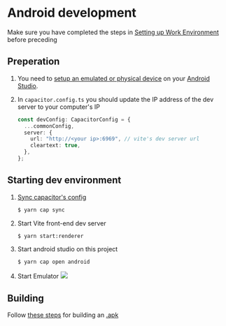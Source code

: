 # Android development

Make sure you have completed the steps in [Setting up Work Environment](./setting_up_environment.md) before preceding

## Preperation

1. You need to [setup an emulated or physical device](https://developer.android.com/studio/run/device) on your [Android Studio](https://developer.android.com/studio).

2. In `capacitor.config.ts` you should update the IP address of the dev server to your computer's IP

    ```ts
    const devConfig: CapacitorConfig = {
      ...commonConfig,
      server: {
        url: "http://<your ip>:6969", // vite's dev server url
        cleartext: true,
      },
    };
    ```

## Starting dev environment

1. [Sync capacitor's config](https://capacitorjs.com/docs/v2/cli/sync)

    ```sh
    $ yarn cap sync
    ```

2. Start Vite front-end dev server

    ```sh
    $ yarn start:renderer
    ```

3. Start android studio on this project

    ```sh
    $ yarn cap open android
    ```

4. Start Emulator
   ![](https://cdn.discordapp.com/attachments/667464431562653706/1112532367446376528/image.png)

## Building

Follow [these steps](https://developer.android.com/studio/run) for building an [.apk](https://en.wikipedia.org/wiki/Apk_(file_format))
